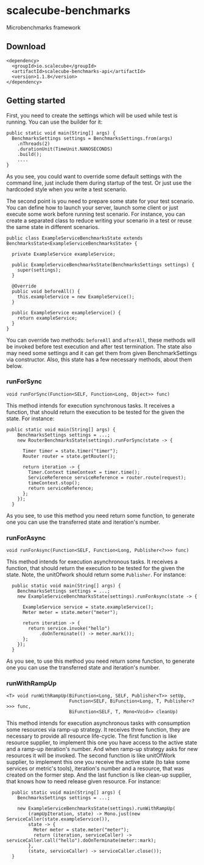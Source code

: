 # scalecube-benchmarks
Microbenchmarks framework

## Download

```
<dependency>
  <groupId>io.scalecube</groupId>
  <artifactId>scalecube-benchmarks-api</artifactId>
  <version>1.1.8</version>
</dependency>
```

## Getting started

First, you need to create the settings which will be used while test is running. You can use the builder for it:

```
public static void main(String[] args) {
  BenchmarksSettings settings = BenchmarksSettings.from(args)
    .nThreads(2)
    .durationUnit(TimeUnit.NANOSECONDS)
    .build();
    ....
}
```

As you see, you could want to override some default settings with the command line, just include them during startup of the test. Or just use the hardcoded style when you write a test scenario.

The second point is you need to prepare some state for your test scenario. You can define how to launch your server, launch some client or just execute some work before running test scenario. For instance, you can create a separated class to reduce writing your scenario in a test or reuse the same state in different scenarios.

```
public class ExampleServiceBenchmarksState extends BenchmarksState<ExampleServiceBenchmarksState> {

  private ExampleService exampleService;

  public ExampleServiceBenchmarksState(BenchmarksSettings settings) {
    super(settings);
  }

  @Override
  public void beforeAll() {
    this.exampleService = new ExampleService();
  }

  public ExampleService exampleService() {
    return exampleService;
  }
}
```
You can override two methods: `beforeAll` and `afterAll`, these methods will be invoked before test execution and after test termination. The state also may need some settings and it can get them from given BenchmarkSettings via constructor. Also, this state has a few necessary methods, about them below.

### runForSync

```void runForSync(Function<SELF, Function<Long, Object>> func)```

This method intends for execution synchronous tasks. It receives a function, that should return the execution to be tested for the given the state. For instance:

```
public static void main(String[] args) {
    BenchmarksSettings settings = ...;
    new RouterBenchmarksState(settings).runForSync(state -> {

      Timer timer = state.timer("timer");
      Router router = state.getRouter();

      return iteration -> {
        Timer.Context timeContext = timer.time();
        ServiceReference serviceReference = router.route(request);
        timeContext.stop();
        return serviceReference;
      };
    });
  }
```

As you see, to use this method you need return some function, to generate one you can use the transferred state and iteration's number.

### runForAsync

```void runForAsync(Function<SELF, Function<Long, Publisher<?>>> func)```

This method intends for execution asynchronous tasks. It receives a function, that should return the execution to be tested for the given the state. Note, the unitOfwork should return some `Publisher`. For instance:

```
  public static void main(String[] args) {
    BenchmarksSettings settings = ...;
    new ExampleServiceBenchmarksState(settings).runForAsync(state -> {

      ExampleService service = state.exampleService();
      Meter meter = state.meter("meter");

      return iteration -> {
        return service.invoke("hello")
            .doOnTerminate(() -> meter.mark());
      };
    });
  }
```

As you see, to use this method you need return some function, to generate one you can use the transferred state and iteration's number.

### runWithRampUp

```
<T> void runWithRampUp(BiFunction<Long, SELF, Publisher<T>> setUp,
                       Function<SELF, BiFunction<Long, T, Publisher<?>>> func,
                       BiFunction<SELF, T, Mono<Void>> cleanUp)
```

This method intends for execution asynchronous tasks with consumption some resources via ramp-up strategy. It receives three function, they are necessary to provide all resource life-cycle. The first function is like resource supplier, to implement this one you have access to the active state and a ramp-up iteration's number. And when ramp-up strategy asks for new resources it will be invoked. The second function is like unitOfWork supplier, to implement this one you receive the active state (to take some services or metric's tools), iteration's number and a resource, that was created on the former step. And the last function is like clean-up supplier, that knows how to need release given resource. For instance:

```
  public static void main(String[] args) {
    BenchmarksSettings settings = ...;

    new ExampleServiceBenchmarksState(settings).runWithRampUp(
        (rampUpIteration, state) -> Mono.just(new ServiceCaller(state.exampleService()),
        state -> {
          Meter meter = state.meter("meter");
          return (iteration, serviceCaller) -> serviceCaller.call("hello").doOnTerminate(meter::mark);
        },
        (state, serviceCaller) -> serviceCaller.close());
  }
```